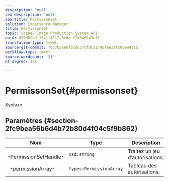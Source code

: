 ```yaml
---
description: 'null'
seo-description: 'null'
seo-title: PermissonSet
solution: Experience Manager
title: PermissonSet
topic: Scene7 Image Production System API
uuid: d77d8fbd-ff41-4312-8c0d-f2d846149e3f
translation-type: tm+mt
source-git-commit: 7bc7b3a86fbcdc57cfdc31745fae3afc06e44b15
workflow-type: tm+mt
source-wordcount: '21'
ht-degree: 33%

---
```



# PermissonSet{#permissonset}

Syntaxe

## Paramètres {#section-2fc9bea56b6d4b72b80d4f04c5f9b862}

| Nom | Type | Description |
|---|---|---|
| ` *`PermissionSetHandle`*` | `xsd:string` | Traitez un jeu d’autorisations. |
| ` *`permissionArray`*` | `types:PermissionArray` | Tableau des autorisations. |

